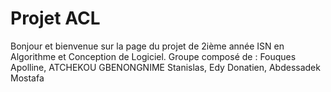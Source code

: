 # Projet ACL
Bonjour et bienvenue sur la page du projet de 2ième année ISN en Algorithme et Conception de Logiciel. Groupe composé de : Fouques Apolline, ATCHEKOU GBENONGNIME Stanislas, Edy Donatien, Abdessadek Mostafa
